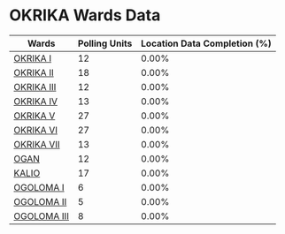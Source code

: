 
# OKRIKA Wards Data

| Wards | Polling Units | Location Data Completion (%) |
| ---- | ----- | ------- |
| [OKRIKA  I](./wards/18838-okrika-i) | 12 | 0.00% |
| [OKRIKA  II](./wards/18839-okrika-ii) | 18 | 0.00% |
| [OKRIKA  III](./wards/18840-okrika-iii) | 12 | 0.00% |
| [OKRIKA  IV](./wards/18841-okrika-iv) | 13 | 0.00% |
| [OKRIKA  V](./wards/18842-okrika-v) | 27 | 0.00% |
| [OKRIKA VI](./wards/18843-okrika-vi) | 27 | 0.00% |
| [OKRIKA VII](./wards/18844-okrika-vii) | 13 | 0.00% |
| [OGAN](./wards/18845-ogan) | 12 | 0.00% |
| [KALIO](./wards/18846-kalio) | 17 | 0.00% |
| [OGOLOMA I](./wards/18847-ogoloma-i) | 6 | 0.00% |
| [OGOLOMA II](./wards/18848-ogoloma-ii) | 5 | 0.00% |
| [OGOLOMA III](./wards/18849-ogoloma-iii) | 8 | 0.00% |




